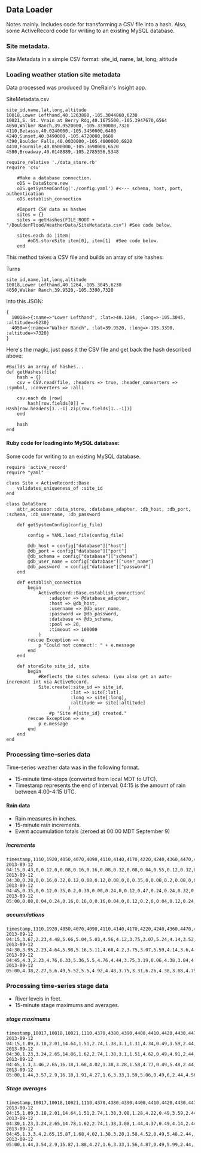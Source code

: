 ## Data Loader

Notes mainly. Includes code for transforming a CSV file into a hash. Also, some ActiveRecord code for writing to an existing MySQL database.


### Site metadata.

Site Metadata in a simple CSV format: site_id, name, lat, long, altitude

### Loading weather station site metadata

Data processed was produced by OneRain's Insight app.

SiteMetadata.csv

```
site_id,name,lat,long,altitude
10018,Lower Lefthand,40.1263880,-105.3044860,6230
10021,S. St. Vrain at Berry Rdg,40.1675500,-105.3947670,6564
4050,Walker Ranch,39.9520000,-105.3390000,7320
4110,Betasso,40.0240000,-105.3450000,6480
4240,Sunset,40.0490000,-105.4720000,8680
4390,Boulder Falls,40.0030000,-105.4000000,6820
4410,Fourmile,40.0500000,-105.3690000,6520
4580,Broadway,40.0148889,-105.2785556,5348
```


```
require_relative './data_store.rb'
require 'csv'

    #Make a database connection.
    oDS = DataStore.new
    oDS.getSystemConfig('./config.yaml') #<--- schema, host, port, authentication
    oDS.establish_connection

    #Import CSV data as hashes
    sites = {}
    sites = getHashes(FILE_ROOT + "/BoulderFlood/WeatherData/SiteMetadata.csv") #See code below.
   
    sites.each do |item|
        #oDS.storeSite item[0], item[1]  #See code below.
    end
```

This method takes a CSV file and builds an array of site hashes:

Turns
```
site_id,name,lat,long,altitude
10018,Lower Lefthand,40.1264,-105.3045,6230
4050,Walker Ranch,39.9520,-105.3390,7320
```

Into this JSON:
```
{
  10018=>{:name=>"Lower Lefthand", :lat=>40.1264, :long=>-105.3045, :altitude=>6230}
  4050=>{:name=>"Walker Ranch", :lat=39.9520, :long=>-105.3390, :altitude=>7320}
}
```

Here's the magic, just pass it the CSV file and get back the hash described above:

```
#Builds an array of hashes...
def getHashes(file)
    hash = {}
    csv = CSV.read(file, :headers => true, :header_converters => :symbol, :converters => :all)

    csv.each do |row|
        hash[row.fields[0]] = Hash[row.headers[1..-1].zip(row.fields[1..-1])]
    end

    hash
end
```

#### Ruby code for loading into MySQL database:

Some code for writing to an existing MySQL database.

```
require 'active_record'
require "yaml"

class Site < ActiveRecord::Base
    validates_uniqueness_of :site_id
end

class DataStore
    attr_accessor :data_store, :database_adapter, :db_host, :db_port, :schema, :db_username, :db_password

    def getSystemConfig(config_file)

        config = YAML.load_file(config_file)

        @db_host = config["database"]["host"]
        @db_port = config["database"]["port"]
        @db_schema = config["database"]["schema"]
        @db_user_name = config["database"]["user_name"]
        @db_password  = config["database"]["password"]
    end

    def establish_connection
        begin
            ActiveRecord::Base.establish_connection(
                :adapter => @database_adapter,
                :host => @db_host,
                :username => @db_user_name,
                :password => @db_password,
                :database => @db_schema,
                :pool => 20,
                :timeout => 100000
            )
        rescue Exception => e
            p "Could not connect!: " + e.message
        end
    end

    def storeSite site_id, site
        begin
            #Reflects the sites schema: (you also get an auto-increment int via ActiveRecord.
            Site.create(:site_id => site_id,
                        :lat => site[:lat],
                        :long => site[:long],
                        :altitude => site[:altitude]
                       )
                #p "Site #{site_id} created."
        rescue Exception => e
            p e.message
        end
    end
end
```

### Processing time-series data

Time-series weather data was in the following format. 
* 15-minute time-steps (converted from local MDT to UTC).
* Timestamp represents the end of interval: 04:15 is the amount of rain between 4:00-4:15 UTC.

#### Rain data

* Rain measures in inches.
* 15-minute rain increments.
* Event accumulation totals (zeroed at 00:00 MDT September 9) 

##### increments
```
timestamp,1110,1920,4050,4070,4090,4110,4140,4170,4220,4240,4360,4470,4490,4550,4730,4830,4870,6601
2013-09-12 04:15,0.43,0,0.12,0,0.08,0.16,0.16,0.08,0.32,0.08,0.04,0.55,0.12,0.32,0.12,0,0.24,0.1
2013-09-12 04:30,0.28,0,0.16,0.32,0.12,0.08,0.12,0.08,0,0,0.35,0,0.08,0.2,0.08,0,0.04,0.06
2013-09-12 04:45,0.35,0,0.12,0.35,0.2,0.39,0.08,0.24,0,0.12,0.47,0.24,0.24,0.32,0.08,0.04,0.04,0.04
2013-09-12 05:00,0.08,0.04,0.24,0.16,0.16,0,0.16,0.04,0,0.12,0.2,0,0.04,0.12,0.24,0.12,0.04,0.1
```

##### accumulations
```
timestamp,1110,1920,4050,4070,4090,4110,4140,4170,4220,4240,4360,4470,4490,4550,4730,4830,4870,6601
2013-09-12 04:15,3.67,2.23,4.48,5.66,5.04,5.03,4.56,4.12,3.75,3.07,5.24,4.14,3.52,4.15,3.56,6.15,6.37,3.97
2013-09-12 04:30,3.95,2.23,4.64,5.98,5.16,5.11,4.68,4.2,3.75,3.07,5.59,4.14,3.6,4.35,3.64,6.15,6.41,4.03
2013-09-12 04:45,4.3,2.23,4.76,6.33,5.36,5.5,4.76,4.44,3.75,3.19,6.06,4.38,3.84,4.67,3.72,6.19,6.45,4.07
2013-09-12 05:00,4.38,2.27,5,6.49,5.52,5.5,4.92,4.48,3.75,3.31,6.26,4.38,3.88,4.79,3.96,6.31,6.49,4.17
```

### Processing time-series stage data

* River levels in feet.
* 15-minute stage maximums and averages.

##### stage maximums
```
timestamp,10017,10018,10021,1110,4370,4380,4390,4400,4410,4420,4430,4470,4560,4580,4590,4760,4830,4870
2013-09-12 04:15,1.09,3.18,2.01,14.64,1.51,2.74,1.38,3.1,1.31,4.34,0.49,3.59,2.44,3.93,4.66,122.62,2.01,1.06
2013-09-12 04:30,1.23,3.24,2.65,14.86,1.62,2.74,1.38,3.1,1.51,4.62,0.49,4.91,2.44,4.46,4.74,122.62,2.17,1.75
2013-09-12 04:45,1.3,3.46,2.65,16.18,1.68,4.02,1.38,3.28,1.58,4.77,0.49,5.48,2.44,4.48,4.82,122.62,2.41,1.97
2013-09-12 05:00,1.44,3.57,2.9,16.18,1.91,4.27,1.6,3.33,1.59,5.06,0.49,6,2.44,4.56,4.82,122.62,2.72,2.18
```
##### Stage averages
```
timestamp,10017,10018,10021,1110,4370,4380,4390,4400,4410,4420,4430,4470,4560,4580,4580,4590,4760,4830,4870
2013-09-12 04:15,1.09,3.18,2.01,14.64,1.51,2.74,1.38,3.08,1.28,4.22,0.49,3.59,2.44,,3.93,4.66,122.62,1.96,1.06
2013-09-12 04:30,1.23,3.24,2.65,14.78,1.62,2.74,1.38,3.08,1.44,4.37,0.49,4.14,2.44,,4.43,4.74,122.62,2.17,1.75
2013-09-12 04:45,1.3,3.4,2.65,15.87,1.68,4.02,1.38,3.28,1.58,4.52,0.49,5.48,2.44,,4.48,4.82,122.62,2.34,1.97
2013-09-12 05:00,1.44,3.54,2.9,15.87,1.88,4.27,1.6,3.33,1.56,4.87,0.49,5.99,2.44,,4.56,4.82,122.62,2.62,2.09

